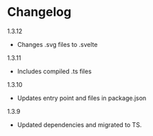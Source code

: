 # Changelog

1.3.12

- Changes .svg files to .svelte

1.3.11

- Includes compiled .ts files

1.3.10

- Updates entry point and files in package.json

1.3.9

- Updated dependencies and migrated to TS.
